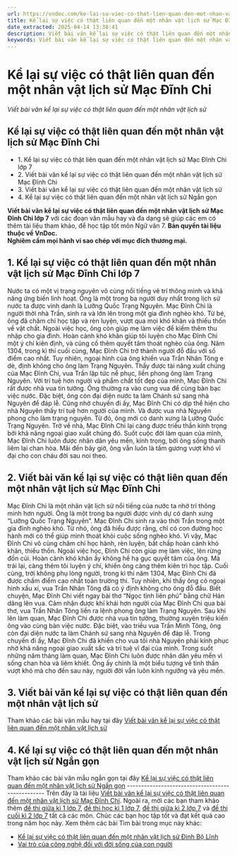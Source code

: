 ```yaml
---
url: https://vndoc.com/ke-lai-su-viec-co-that-lien-quan-den-mot-nhan-vat-lich-su-mac-dinh-chi-290357
title: Kể lại sự việc có thật liên quan đến một nhân vật lịch sử Mạc Đĩnh Chi - Viết bài văn kể lại sự việc có thật liên quan đến một nhân vật lịch sử - VnDoc.com
date_extracted: 2025-04-14 13:38:41
description: Viết bài văn kể lại sự việc có thật liên quan đến một nhân vật lịch sử Mạc Đĩnh Chi lớp 7 được biên soạn nhằm giúp các em HS đạt kết quả tốt trong quá trình làm bài tập và học tập môn Ngữ văn lớp 7.
keywords: Viết bài văn kể lại sự việc có thật liên quan đến một nhân vật lịch sử Mạc Đĩnh Chi,kể lại sự việc có thật liên quan đến một nhân vật lịch sử Mạc Đĩnh Chi,Viết bài văn kể lại sự việc có thật liên quan đến một nhân vật lịch sử,kể lại sự việc có thật liên quan đến một nhân vật lịch sử,bài văn kể lại sự việc có thật liên quan đến một nhân vật lịch sử,kể lại sự việc có thật liên quan đến một nhân vật lịch sử lớp 7,viết bài văn kể về một sự việc có thật liên quan đến một nhân vật lịch sử
---
```


# Kể lại sự việc có thật liên quan đến một nhân vật lịch sử Mạc Đĩnh Chi
 _Viết bài văn kể lại sự việc có thật liên quan đến một nhân vật lịch sử_
## **Kể lại sự việc có thật liên quan đến một nhân vật lịch sử Mạc Đĩnh Chi**
  * 1\. Kể lại sự việc có thật liên quan đến một nhân vật lịch sử Mạc Đĩnh Chi lớp 7
  * 2\. Viết bài văn kể lại sự việc có thật liên quan đến một nhân vật lịch sử Mạc Đĩnh Chi
  * 3\. Viết bài văn kể lại sự việc có thật liên quan đến một nhân vật lịch sử
  * 4\. Kể lại sự việc có thật liên quan đến một nhân vật lịch sử Ngắn gọn

**Viết bài văn kể lại sự việc có thật liên quan đến một nhân vật lịch sử Mạc Đĩnh Chi lớp 7** với các đoạn văn mẫu hay và đa dạng sẽ giúp các em có thêm tài liệu tham khảo, để học tập tốt môn Ngữ văn 7.
**Bản quyền tài liệu thuộc về VnDoc.  
Nghiêm cấm mọi hành vi sao chép với mục đích thương mại.**
## **1\. Kể lại sự việc có thật liên quan đến một nhân vật lịch sử Mạc Đĩnh Chi lớp 7**
Nước ta có một vị trạng nguyên vô cùng nổi tiếng vê trí thông minh và khả năng ứng biến linh hoạt. Ông là một trong ba người duy nhất trong lịch sử nước ta được vinh danh là Lưỡng Quốc Trạng Nguyên.
Mạc Đĩnh Chi là người thời nhà Trần, sinh ra và lớn lên trong một gia đình nghèo khó. Từ bé, ông đã chăm chỉ học tập và rèn luyện, vượt qua mọi khó khăn và thiếu thốn về vật chất. Ngoài việc học, ông còn giúp mẹ làm việc để kiếm thêm thu nhập cho gia đình. Hoàn cảnh khó khăn giúp tôi luyện cho Mạc Đĩnh Chi một ý chí kiên định, và củng cố thêm quyết tâm thoát nghèo của ông.
Năm 1304, trong kì thi cuối cùng, Mạc Đĩnh Chi trở thành người đỗ đầu với số điểm cao nhất. Tuy nhiên, ngoại hình của ông khiến vua Trần Nhân Tông e dè, định không cho ông làm Trạng Nguyên. Thấy được tài năng xuất chúng của Mạc Đĩnh Chi, vua Trần lập tức nể phục, liền phong ông làm Trạng Nguyên. Với trí tuệ hơn người và phẩm chất tốt đẹp của mình, Mạc Đĩnh Chi rất được nhà vua tin tưởng. Ông thường ra vào cung vua để cùng bàn bạc việc nước. Đặc biệt, ông còn đại diện nước ta làm Chánh sứ sang nhà Nguyên để đáp lễ. Cũng nhờ chuyến đi ấy, Mạc Đĩnh Chi có dịp thể hiện cho nhà Nguyên thấy trí tuệ hơn người của mình. Và được vua nhà Nguyên phong cho làm trạng nguyên. Từ đó, ông mới có danh xưng là Lưỡng Quốc Trạng Nguyên. Trở về nhà, Mạc Đĩnh Chi lại càng được triều thần kính trọng bởi khả năng ngoại giao xuất chúng đó.
Suốt cuộc đời làm quan của mình, Mạc Đĩnh Chi luôn được nhân dân yêu mến, kính trọng, bời ông sống thanh liêm lại chan hòa. Mãi đến bây giờ, ông vẫn luôn là tấm gương vượt khó vĩ đại cho con cháu đời sau noi theo.
## **2\. Viết bài văn kể lại sự việc có thật liên quan đến một nhân vật lịch sử Mạc Đĩnh Chi**
Mạc Đĩnh Chi là một nhân vật lịch sử nổi tiếng của nước ta nhờ trí thông minh hơn người. Ông là một trong ba người được vinh dự có danh xưng “Lưỡng Quốc Trạng Nguyên”.
Mạc Đĩnh Chi sinh ra vào thời Trần trong một gia đình nghèo khó. Từ nhỏ, ông đã hiểu được rằng, chỉ có con đường học hành mới có thể giúp mình thoát khỏi cuộc sống nghèo khó. Vì vậy, Mạc Đĩnh Chi vô cùng chăm chỉ học hành, rèn luyện, bất chấp hoàn cảnh khó khăn, thiếu thốn. Ngoài việc học, Đĩnh Chi còn giúp mẹ làm việc, lên rừng đốn củi. Hoàn cảnh khó khăn ấy không hề hạ gục quyết tâm của ông. Mà trái lại, càng thêm tôi luyện ý chí, khiến ông càng thêm kiên trì học tập.
Cuối cùng, trời không phụ lòng người, trong kì thi năm 1304, Mạc Đĩnh Chi đã được chấm điểm cao nhất toàn trường thi. Tuy nhiên, khi thấy ông có ngoại hình xấu xí, vua Trần Nhân Tông đã có ý định không cho ông đỗ đầu. Biết chuyện, Mạc Đĩnh Chi viết ngay bài thơ “Ngọc tỉnh liên phú” bằng chữ Hán dâng lên vua. Cảm nhận được khí khái hơn người của Mạc Đĩnh Chi qua bài thơ, vua Trần Nhân Tông liền ra lệnh phong ông làm Trạng Nguyên.
Sau khi lên làm quan, Mạc Đĩnh Chi được nhà vua tin tưởng, thường xuyên triệu kiến ông vào cùng bàn việc nước. Đặc biệt, vào triều vua Trần Minh Tông, ông còn đại diện nước ta làm Chánh sứ sang nhà Nguyên để đáp lễ. Trong chuyến đi ấy, Mạc Đĩnh Chi đã khiến cho vua tôi nhà Nguyên phải kính phục nhờ khả năng ngoại giao xuất sắc và trí tuệ vĩ đại của mình.
Trong suốt những năm tháng làm quan, Mạc Đĩnh Chi luôn được nhân dân yêu mến vì sống chan hòa và liêm khiết. Ông ấy chính là một biểu tượng về tinh thần vượt khó mà cho đến sau này, người đời vẫn luôn kính ngưỡng và yêu mến.
## **3\. Viết bài văn kể lại sự việc có thật liên quan đến một nhân vật lịch sử**
Tham khảo các bài văn mẫu hay tại đây [Viết bài văn kể lại sự việc có thật liên quan đến một nhân vật lịch sử](<https://vndoc.com/viet-bai-van-ke-lai-su-viec-co-that-lien-quan-den-mot-nhan-vat-lich-su-289150>)
## **4\. Kể lại sự việc có thật liên quan đến một nhân vật lịch sử Ngắn gọn**
Tham khảo các bài văn mẫu ngắn gọn tại đây [Kể lại sự việc có thật liên quan đến một nhân vật lịch sử Ngắn gọn](<https://vndoc.com/ke-lai-su-viec-co-that-lien-quan-den-mot-nhan-vat-lich-su-ngan-gon-289153>)
\-------------------------------------------------
Trên đây là tài liệu [Viết bài văn kể lại sự việc có thật liên quan đến một nhân vật lịch sử Mạc Đĩnh Chi](<https://vndoc.com/ke-lai-su-viec-co-that-lien-quan-den-mot-nhan-vat-lich-su-mac-dinh-chi-290357>). Ngoài ra, mời các bạn tham khảo thêm [đề thi giữa kì 1 lớp 7](<https://vndoc.com/de-thi-giua-ki-1-lop7>), [đề thi học kì 1 lớp 7](<https://vndoc.com/de-thi-hoc-ki-1-lop7>), [đề thi giữa kì 2 lớp 7](<https://vndoc.com/de-thi-giua-ki-2-lop7>) và [đề thi cuối kì 2 lớp 7](<https://vndoc.com/de-thi-hoc-ki-2-lop7>) tất cả các môn. Chúc các bạn học tập tốt và đạt kết quả cao trong năm học này.
Xem thêm các bài Tìm bài trong mục này khác:
  * [Kể lại sự việc có thật liên quan đến một nhân vật lịch sử Đinh Bộ Lĩnh](</ke-lai-su-viec-co-that-lien-quan-den-mot-nhan-vat-lich-su-dinh-bo-linh-290359>)
  * [Vai trò của công nghệ đối với đời sống của con người](</thao-luan-ve-vai-tro-cua-cong-nghe-doi-voi-doi-song-con-nguoi-289201>)

